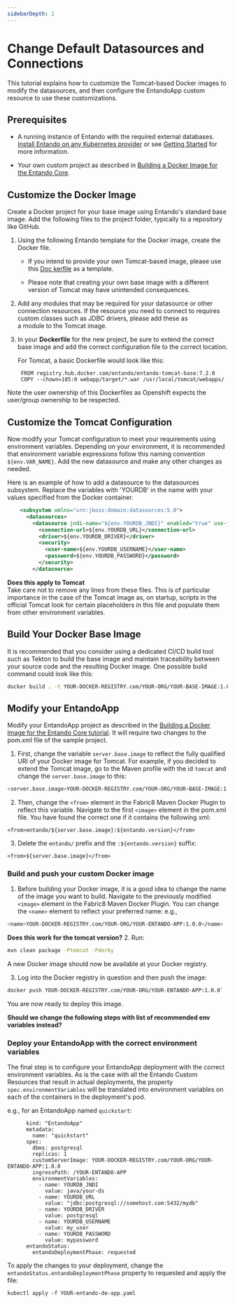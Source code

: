 ```yaml
---
sidebarDepth: 2
---
```


# Change Default Datasources and Connections

This tutorial explains how to customize the Tomcat-based Docker images to modify the datasources, and then configure the EntandoApp custom resource to use these customizations.

## Prerequisites

- A running instance of Entando with the required external databases. [Install Entando on any Kubernetes provider](../#operations) or see [Getting Started](../../docs/getting-started/) for more information. 

- Your own custom project as described in [Building a Docker Image for the Entando Core](./build-core-image.md). 

## Customize the Docker Image
Create a Docker project for your base image using Entando's standard base image. Add the following files to the project folder, typically to a repository like GitHub.  

1. Using the following Entando template for the Docker image, create the Docker file. 
 
   * If you intend to provide your own Tomcat-based image, please use this [Doc kerfile](https://github.com/entando/app-engine/blob/release/7.2/Dockerfile.tomcat) as a template.  

   * Please note that creating your own base image with a different version of Tomcat may have unintended consequences.

2. Add any modules that may be required for your datasource or other connection resources. If the resource you need to connect to requires custom classes such as JDBC drivers, please add these as  
a module to the Tomcat image. 

3. In your **Dockerfile** for the new project, be sure to extend the correct base image and add the correct configuration file to the correct location. 

   For Tomcat, a basic Dockerfile would look like this:
 
   ```
    FROM registry.hub.docker.com/entando/entando-tomcat-base:7.2.0
    COPY --chown=185:0 webapp/target/*.war /usr/local/tomcat/webapps/
   ``` 
   
Note the user ownership of this Dockerfiles as Openshift expects the user/group ownership to be respected.

## Customize the Tomcat Configuration 

Now modify your Tomcat configuration to meet your requirements using environment variables. Depending on your environment, it is recommended that environment variable expressions follow this naming convention `${env.VAR_NAME}`. Add the new datasource and make any other changes as needed.

Here is an example of how to add a datasource to the datasources subsystem. Replace the variables with 'YOURDB' in the name with your values specified from the Docker container.

``` xml
    <subsystem xmlns="urn:jboss:domain:datasources:5.0">
      <datasources>
        <datasource jndi-name="${env.YOURDB_JNDI}" enabled="true" use-java-context="true" pool-name="YOURDB-DataSource" use-ccm="true">
          <connection-url>${env.YOURDB_URL}</connection-url>
          <driver>${env.YOURDB_DRIVER}</driver>
          <security>
            <user-name>${env.YOURDB_USERNAME}</user-name>
            <password>${env.YOURDB_PASSWORD}</password>
          </security>
        </datasource>
```
**Does this apply to Tomcat**   
Take care not to remove any lines from these files. This is of particular importance in the case of the 
Tomcat image as, on startup, scripts in the official Tomcat look for certain placeholders in this file and populate them
from other environment variables.  

## Build Your Docker Base Image
It is recommended that you consider using a dedicated CI/CD build tool such as Tekton to build the base image and maintain traceability between your source code and the resulting Docker image. One possible build command could look like this:
``` bash
docker build . -t YOUR-DOCKER-REGISTRY.com/YOUR-ORG/YOUR-BASE-IMAGE:1.0.0
```

## Modify your EntandoApp 

Modify your EntandoApp project as described in the [Building a Docker Image for the Entando Core tutorial](./build-core-image.md). It will require two changes to the pom.xml file of the sample project. 

1. First, change the variable `server.base.image` to reflect the fully qualified URI of your Docker image for Tomcat. For example, if you decided to extend the Tomcat image, go to the Maven profile with the id `tomcat` and change the `server.base.image` to this:
``` bash
<server.base.image>YOUR-DOCKER-REGISTRY.com/YOUR-ORG/YOUR-BASE-IMAGE:1.0.0</server.base.image>
```

2. Then, change the `<from>` element in the Fabric8 Maven Docker Plugin to reflect this variable.
Navigate to the first `<image>` element in the pom.xml file. You have found the correct one
if it contains the following xml:
```
<from>entando/${server.base.image}:${entando.version}</from>
```

3. Delete the `entando/` prefix and the `:${entando.version}` suffix:

`<from>${server.base.image}</from>`

### Build and push your custom Docker image

1. Before building your Docker image, it is a good idea to change the name of the image you want to build. Navigate
to the previously modified `<image>` element in the Fabric8 Maven Docker Plugin. You can change the `<name>` element
to reflect your preferred name:
e.g.,  
``` bash
<name>YOUR-DOCKER-REGISTRY.com/YOUR-ORG/YOUR-ENTANDO-APP:1.0.0</name>
```
**Does this work for the tomcat version?**
2. Run:
``` bash
mvn clean package -Ptomcat -Pderby
```

A new Docker image should now be available at your Docker registry.

3. Log into the Docker registry in question and then push the image:

``` bash
docker push YOUR-DOCKER-REGISTRY.com/YOUR-ORG/YOUR-ENTANDO-APP:1.0.0`
```
You are now ready to deploy this image.

**Should we change the following steps with list of recommended env variables instead?**
### Deploy your EntandoApp with the correct environment variables
 
The final step is to configure your EntandoApp deployment with the correct environment variables. As is the case with
all the Entando Custom Resources that result in actual deployments, the property `spec.environmentVariables` will be translated into environment variables on each of the containers in the deployment's pod. 

e.g., for an EntandoApp named `quickstart`: 
```
      kind: "EntandoApp"
      metadata:
        name: "quickstart"
      spec:
        dbms: postgresql
        replicas: 1
        customServerImage: YOUR-DOCKER-REGISTRY.com/YOUR-ORG/YOUR-ENTANDO-APP:1.0.0
        ingressPath: /YOUR-ENTANDO-APP
        environmentVariables:
          - name: YOURDB_JNDI
            value: java/your-ds
          - name: YOURDB_URL
            value: "jdbc:postgresql://somehost.com:5432/mydb"
          - name: YOURDB_DRIVER
            value: postgresql
          - name: YOURDB_USERNAME
            value: my_user
          - name: YOURDB_PASSWORD
            value: mypassword
      entandoStatus:
        entandoDeploymentPhase: requested

```

To apply the changes to your deployment, change the `entandoStatus.entandoDeploymentPhase` property to requested and
apply the file:   
```
kubectl apply -f YOUR-entando-de-app.yaml
```